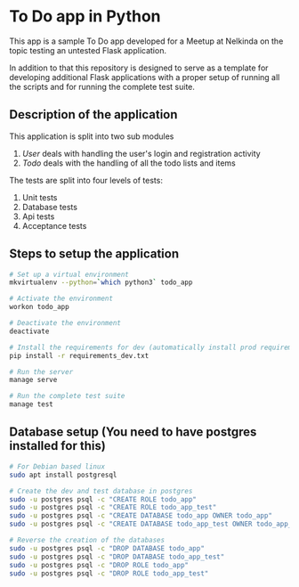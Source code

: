 To Do app in Python
===================

This app is a sample To Do app developed for a Meetup at Nelkinda
on the topic testing an untested Flask application.

In addition to that this repository is designed to serve as a template
for developing additional Flask applications with a proper setup of
running all the scripts and for running the complete test suite.

Description of the application
------------------------------
This application is split into two sub modules
1. *User* deals with handling the user's login and registration activity
2. *Todo* deals with the handling of all the todo lists and items

The tests are split into four levels of tests:
1. Unit tests
2. Database tests
3. Api tests
4. Acceptance tests


Steps to setup the application
------------------------------
```bash
# Set up a virtual environment
mkvirtualenv --python=`which python3` todo_app

# Activate the environment
workon todo_app

# Deactivate the environment
deactivate

# Install the requirements for dev (automatically install prod requirements)
pip install -r requirements_dev.txt

# Run the server
manage serve

# Run the complete test suite
manage test
```

Database setup (You need to have postgres installed for this)
--------------
```bash
# For Debian based linux
sudo apt install postgresql

# Create the dev and test database in postgres 
sudo -u postgres psql -c "CREATE ROLE todo_app"
sudo -u postgres psql -c "CREATE ROLE todo_app_test"
sudo -u postgres psql -c "CREATE DATABASE todo_app OWNER todo_app"
sudo -u postgres psql -c "CREATE DATABASE todo_app_test OWNER todo_app_test"

# Reverse the creation of the databases
sudo -u postgres psql -c "DROP DATABASE todo_app"
sudo -u postgres psql -c "DROP DATABASE todo_app_test"
sudo -u postgres psql -c "DROP ROLE todo_app"
sudo -u postgres psql -c "DROP ROLE todo_app_test"
```
